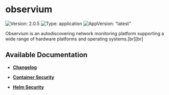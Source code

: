 # observium

![Version: 2.0.5](https://img.shields.io/badge/Version-2.0.5-informational?style=flat-square) ![Type: application](https://img.shields.io/badge/Type-application-informational?style=flat-square) ![AppVersion: "latest"](https://img.shields.io/badge/AppVersion-"latest"-informational?style=flat-square)

Observium is an autodiscovering network monitoring platform supporting a wide range of hardware platforms and operating systems.[br][br]

## Available Documentation

- [**Changelog**](CHANGELOG)

- [**Container Security**](container-security)

- [**Helm Security**](helm-security)

